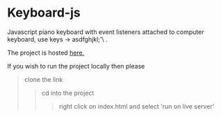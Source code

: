 # Keyboard-js
Javascript piano keyboard with event listeners attached to computer keyboard, use keys -> asdfghjkl;'\ .

The project is hosted <a href="http://grahamshauntedpiano.surge.sh/"> here. </a> 

If you wish to run the project locally then please 

>   clone the link
>>   cd into the project
>>>   right click on index.html and select 'run on live server'
 
